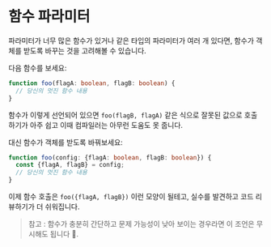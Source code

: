 # 함수 파라미터

파라미터가 너무 많은 함수가 있거나 같은 타입의 파라미터가 여러 개 있다면, 함수가 객체를 받도록 바꾸는 것을 고려해볼 수 있습니다. 

다음 함수를 보세요:

```ts
function foo(flagA: boolean, flagB: boolean) {
  // 당신의 멋진 함수 내용
}
```

함수가 이렇게 선언되어 있으면 `foo(flagB, flagA)` 같은 식으로 잘못된 값으로 호출하기가 아주 쉽고 이때 컴파일러는 아무런 도움도 못 줍니다.

대신 함수가 객체를 받도록 바꿔보세요: 

```ts
function foo(config: {flagA: boolean, flagB: boolean}) {
  const {flagA, flagB} = config;
  // 당신의 멋진 함수 내용
}
```
이제 함수 호출은 `foo({flagA, flagB})` 이런 모양이 될테고, 실수를 발견하고 코드 리뷰하기가 더 쉬워집니다.

> 참고 : 함수가 충분히 간단하고 문제 가능성이 낮아 보이는 경우라면 이 조언은 무시해도 됩니다 🌹.
